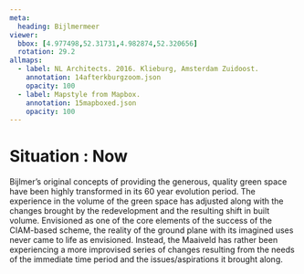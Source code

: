 ```yaml
---
meta:
  heading: Bijlmermeer
viewer:
  bbox: [4.977498,52.31731,4.982874,52.320656]
  rotation: 29.2
allmaps:
  - label: NL Architects. 2016. Klieburg, Amsterdam Zuidoost.
    annotation: 14afterkburgzoom.json
    opacity: 100
  - label: Mapstyle from Mapbox.
    annotation: 15mapboxed.json
    opacity: 100
---
```

# Situation : Now
Bijlmer’s original concepts of providing the generous, quality green space have been highly transformed in its 60 year evolution period. The experience in the volume of the green space has adjusted along with the changes brought by the redevelopment and the resulting shift in built volume. Envisioned as one of the core elements of the success of the CIAM-based scheme, the reality of the ground plane with its imagined uses never came to life as envisioned. Instead, the Maaiveld has rather been experiencing a more improvised series of changes resulting from the needs of the immediate time period and the issues/aspirations it brought along.  